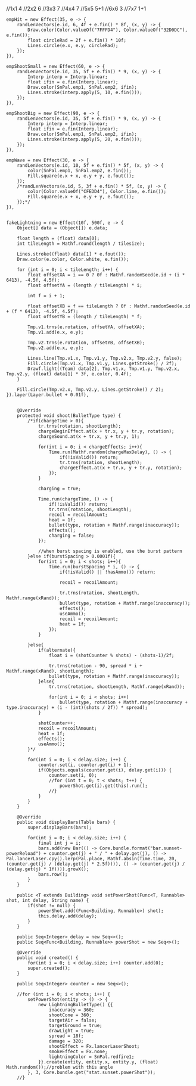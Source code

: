 //1x1 4
//2x2 6
//3x3 7
//4x4 7
//5x5 5+1
//6x6 3
//7x7 1+1

    empHit = new Effect(35, e -> {
        randLenVectors(e.id, 6, 4f + e.fin() * 8f, (x, y) -> {
            Draw.color(Color.valueOf("7FFFD4"), Color.valueOf("32D0DC"), e.fin());
            float circleRad = 2f + e.fin() * 10f;
            Lines.circle(e.x, e.y, circleRad);
        });
    }),

    empShootSmall = new Effect(60, e -> {
        randLenVectors(e.id, 35, 5f + e.fin() * 9, (x, y) -> {
            Interp interp = Interp.linear;
            float ifin = e.fin(Interp.linear);
            Draw.color(SnPal.emp1, SnPal.emp2, ifin);
            Lines.stroke(interp.apply(5, 10, e.fin()));
        });
    }),

    empShootBig = new Effect(90, e -> {
        randLenVectors(e.id, 35, 5f + e.fin() * 9, (x, y) -> {
            Interp interp = Interp.linear;
            float ifin = e.fin(Interp.linear);
            Draw.color(SnPal.emp1, SnPal.emp2, ifin);
            Lines.stroke(interp.apply(5, 20, e.fin()));
        });
    }),

    empWave = new Effect(30, e -> {
        randLenVectors(e.id, 10, 5f + e.fin() * 5f, (x, y) -> {
            color(SnPal.emp1, SnPal.emp2, e.fin());
            Fill.square(e.x + x, e.y + y, e.fout());
        });
        /*randLenVectors(e.id, 5, 3f + e.fin() * 5f, (x, y) -> {
            color(Color.valueOf("CFEDD4"), Color.lime, e.fin());
            Fill.square(e.x + x, e.y + y, e.fout());
        });*/
    }),


    fakeLightning = new Effect(10f, 500f, e -> {
        Object[] data = (Object[]) e.data;

        float length = (float) data[0];
        int tileLength = Mathf.round(length / tilesize);

        Lines.stroke((float) data[1] * e.fout());
        Draw.color(e.color, Color.white, e.fin());

        for (int i = 0; i < tileLength; i++) {
            float offsetXA = i == 0 ? 0f : Mathf.randomSeed(e.id + (i * 6413), -4.5f, 4.5f);
            float offsetYA = (length / tileLength) * i;

            int f = i + 1;

            float offsetXB = f == tileLength ? 0f : Mathf.randomSeed(e.id + (f * 6413), -4.5f, 4.5f);
            float offsetYB = (length / tileLength) * f;

            Tmp.v1.trns(e.rotation, offsetYA, offsetXA);
            Tmp.v1.add(e.x, e.y);

            Tmp.v2.trns(e.rotation, offsetYB, offsetXB);
            Tmp.v2.add(e.x, e.y);

            Lines.line(Tmp.v1.x, Tmp.v1.y, Tmp.v2.x, Tmp.v2.y, false);
            Fill.circle(Tmp.v1.x, Tmp.v1.y, Lines.getStroke() / 2f);
            Drawf.light((Team) data[2], Tmp.v1.x, Tmp.v1.y, Tmp.v2.x, Tmp.v2.y, (float) data[1] * 3f, e.color, 0.4f);
        }

        Fill.circle(Tmp.v2.x, Tmp.v2.y, Lines.getStroke() / 2);
    }).layer(Layer.bullet + 0.01f),


        @Override
        protected void shoot(BulletType type) {
            /*if(chargeTime > 0){
                tr.trns(rotation, shootLength);
                chargeBeginEffect.at(x + tr.x, y + tr.y, rotation);
                chargeSound.at(x + tr.x, y + tr.y, 1);

                for(int i = 0; i < chargeEffects; i++){
                    Time.run(Mathf.random(chargeMaxDelay), () -> {
                        if(!isValid()) return;
                        tr.trns(rotation, shootLength);
                        chargeEffect.at(x + tr.x, y + tr.y, rotation);
                    });
                }

                charging = true;

                Time.run(chargeTime, () -> {
                    if(!isValid()) return;
                    tr.trns(rotation, shootLength);
                    recoil = recoilAmount;
                    heat = 1f;
                    bullet(type, rotation + Mathf.range(inaccuracy));
                    effects();
                    charging = false;
                });

                //when burst spacing is enabled, use the burst pattern
            }else if(burstSpacing > 0.0001f){
                for(int i = 0; i < shots; i++){
                    Time.run(burstSpacing * i, () -> {
                        if(!isValid() || !hasAmmo()) return;

                        recoil = recoilAmount;

                        tr.trns(rotation, shootLength, Mathf.range(xRand));
                        bullet(type, rotation + Mathf.range(inaccuracy));
                        effects();
                        useAmmo();
                        recoil = recoilAmount;
                        heat = 1f;
                    });
                }

            }else{
                if(alternate){
                    float i = (shotCounter % shots) - (shots-1)/2f;

                    tr.trns(rotation - 90, spread * i + Mathf.range(xRand), shootLength);
                    bullet(type, rotation + Mathf.range(inaccuracy));
                }else{
                    tr.trns(rotation, shootLength, Mathf.range(xRand));

                    for(int i = 0; i < shots; i++)
                        bullet(type, rotation + Mathf.range(inaccuracy + type.inaccuracy) + (i - (int)(shots / 2f)) * spread);
                }

                shotCounter++;
                recoil = recoilAmount;
                heat = 1f;
                effects();
                useAmmo();
            }*/

            for(int i = 0; i < delay.size; i++) {
                counter.set(i, counter.get(i) + 1);
                if(Objects.equals(counter.get(i), delay.get(i))) {
                    counter.set(i, 0);
                    //for (int t = 0; t < shots; t++) {
                        powerShot.get(i).get(this).run();
                    //}
                }
            }
        }

        @Override
        public void displayBars(Table bars) {
            super.displayBars(bars);

            for(int i = 0; i < delay.size; i++) {
                final int j = i;
                bars.add(new Bar(() -> Core.bundle.format("bar.sunset-powerReload") + counter.get(j) + " / " + delay.get(j), () -> Pal.lancerLaser.cpy().lerp(Pal.place, Mathf.absin(Time.time, 20, (counter.get(j) / (delay.get(j) * 2.5f)))), () -> (counter.get(j) / (delay.get(j) * 1f)))).growX();
                bars.row();
            }
        }

        public <T extends Building> void setPowerShot(Func<T, Runnable> shot, int delay, String name) {
            if(shot != null) {
                powerShot.add((Func<Building, Runnable>) shot);
                this.delay.add(delay);
            }
        }

        public Seq<Integer> delay = new Seq<>();
        public Seq<Func<Building, Runnable>> powerShot = new Seq<>();

        @Override
        public void created() {
            for(int i = 0; i < delay.size; i++) counter.add(0);
            super.created();
        }

        public Seq<Integer> counter = new Seq<>();

        //for (int i = 0; i < shots; i++) {
            setPowerShot(entity -> () -> {
                new LightningBulletType() {{
                    inaccuracy = 360;
                    shootCone = 360;
                    targetAir = false;
                    targetGround = true;
                    drawLight = true;
                    spread = 18f;
                    damage = 320;
                    shootEffect = Fx.lancerLaserShoot;
                    smokeEffect = Fx.none;
                    lightningColor = SnPal.redfire1;
                }}.create(entity, entity.x, entity.y, (float) Math.random());//problem with this angle
            }, 3, Core.bundle.get("stat.sunset.powerShot"));
        //}